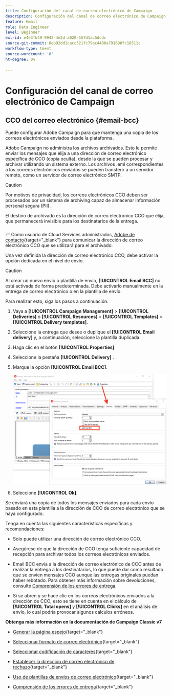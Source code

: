 ```yaml
---
title: Configuración del canal de correo electrónico de Campaign
description: Configuración del canal de correo electrónico de Campaign
feature: Email
role: Data Engineer
level: Beginner
exl-id: e4e3fb49-9942-4e2d-a020-557d1ac5dcdc
source-git-commit: 8eb92dd1cacc321fc79ac4480a791690fc18511c
workflow-type: tm+mt
source-wordcount: '0'
ht-degree: 0%

---
```


# Configuración del canal de correo electrónico de Campaign

## CCO del correo electrónico {#email-bcc}

<!--
>[!NOTE]
>
>This capability is available starting Campaign v8.3. To check your version, refer to [this section](../start/compatibility-matrix.md#how-to-check-your-campaign-version-and-buildversion)-->

Puede configurar Adobe Campaign para que mantenga una copia de los correos electrónicos enviados desde la plataforma.

Adobe Campaign no administra los archivos archivados. Esto le permite enviar los mensajes que elija a una dirección de correo electrónico específica de CCO (copia oculta), desde la que se pueden procesar y archivar utilizando un sistema externo. Los archivos .eml correspondientes a los correos electrónicos enviados se pueden transferir a un servidor remoto, como un servidor de correo electrónico SMTP.

>[!CAUTION]
>
>Por motivos de privacidad, los correos electrónicos CCO deben ser procesados por un sistema de archiving capaz de almacenar información personal segura (PII).

El destino de archivado es la dirección de correo electrónico CCO que elija, que permanecerá invisible para los destinatarios de la entrega.

![](../assets/do-not-localize/speech.png)  Como usuario de Cloud Services administrados, [Adobe de contacto](../start/campaign-faq.md#support){target=&quot;_blank&quot;} para comunicar la dirección de correo electrónico CCO que se utilizará para el archivado.

Una vez definida la dirección de correo electrónico CCO, debe activar la opción dedicada en el nivel de envío.

>[!CAUTION]
>
>Al crear un nuevo envío o plantilla de envío, **[!UICONTROL Email BCC]** no está activada de forma predeterminada. Debe activarlo manualmente en la entrega de correo electrónico o en la plantilla de envío.


Para realizar esto, siga los pasos a continuación:

1. Vaya a **[!UICONTROL Campaign Management]** > **[!UICONTROL Deliveries]** o **[!UICONTROL Resources]** > **[!UICONTROL Templates]** > **[!UICONTROL Delivery templates]**.
1. Seleccione la entrega que desee o duplique el **[!UICONTROL Email delivery]** y, a continuación, seleccione la plantilla duplicada.
1. Haga clic en el botón **[!UICONTROL Properties]**.
1. Seleccione la pestaña **[!UICONTROL Delivery]** .
1. Marque la opción **[!UICONTROL Email BCC]**.

   ![](assets/email-bcc.png)

1. Seleccione **[!UICONTROL Ok]**.

Se enviará una copia de todos los mensajes enviados para cada envío basado en esta plantilla a la dirección de CCO de correo electrónico que se haya configurado.

Tenga en cuenta las siguientes características específicas y recomendaciones:

* Solo puede utilizar una dirección de correo electrónico CCO.

* Asegúrese de que la dirección de CCO tenga suficiente capacidad de recepción para archivar todos los correos electrónicos enviados.

* Email BCC <!--with Enhanced MTA--> envía a la dirección de correo electrónico de CCO antes de realizar la entrega a los destinatarios, lo que puede dar como resultado que se envíen mensajes CCO aunque las entregas originales puedan haber rebotado. Para obtener más información sobre devoluciones, consulte [Comprensión de los errores de entrega](../send/delivery-failures.md).

* Si se abren y se hace clic en los correos electrónicos enviados a la dirección de CCO, esto se tiene en cuenta en el cálculo de **[!UICONTROL Total opens]** y **[!UICONTROL Clicks]** en el análisis de envío, lo cual podría provocar algunos cálculos erróneos.

<!--Only successfully sent emails are taken in account, bounces are not.-->

**Obtenga más información en la documentación de Campaign Classic v7**

* [Generar la página espejo](https://experienceleague.adobe.com/docs/campaign-classic/using/sending-messages/sending-emails/sending-an-email/email-parameters.html#generating-mirror-page){target=&quot;_blank&quot;}

* [Seleccionar formato de correo electrónico](https://experienceleague.adobe.com/docs/campaign-classic/using/sending-messages/sending-emails/sending-an-email/email-parameters.html#selecting-message-formats){target=&quot;_blank&quot;}

* [Seleccionar codificación de caracteres](https://experienceleague.adobe.com/docs/campaign-classic/using/sending-messages/sending-emails/sending-an-email/email-parameters.html#character-encoding){target=&quot;_blank&quot;}

* [Establecer la dirección de correo electrónico de rechazo](https://experienceleague.adobe.com/docs/campaign-classic/using/sending-messages/sending-emails/sending-an-email/email-parameters.html#managing-bounce-emails){target=&quot;_blank&quot;}

* [Uso de plantillas de envíos de correo electrónico](https://experienceleague.adobe.com/docs/campaign-classic/using/sending-messages/using-delivery-templates/about-templates.html?lang=es){target=&quot;_blank&quot;}

* [Comprensión de los errores de entrega](https://experienceleague.adobe.com/docs/campaign-classic/using/sending-messages/monitoring-deliveries/understanding-delivery-failures.html){target=&quot;_blank&quot;}
